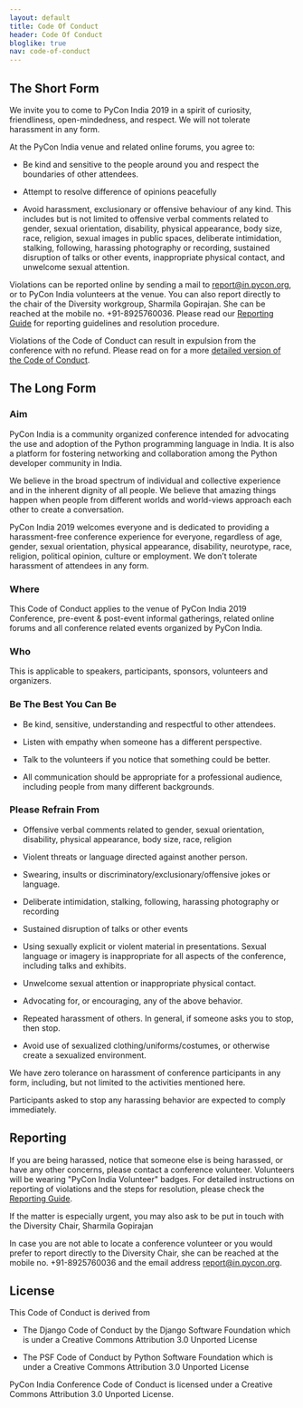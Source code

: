```yaml
---
layout: default
title: Code Of Conduct
header: Code Of Conduct
bloglike: true
nav: code-of-conduct
---
```


## The Short Form

We invite you to come to PyCon India 2019 in a spirit of curiosity,
friendliness, open-mindedness, and respect. We will not tolerate
harassment in any form.

At the PyCon India venue and related online forums, you agree to:

  - Be kind and sensitive to the people around you and respect the
    boundaries of other attendees.

  - Attempt to resolve difference of opinions peacefully

  - Avoid harassment, exclusionary or offensive behaviour of any
    kind. This includes but is not limited to offensive verbal
    comments related to gender, sexual orientation, disability,
    physical appearance, body size, race, religion, sexual images in
    public spaces, deliberate intimidation, stalking, following,
    harassing photography or recording, sustained disruption of talks
    or other events, inappropriate physical contact, and unwelcome
    sexual attention.

Violations can be reported online by sending a mail to
[report@in.pycon.org](mailto:report@in.pycon.org), 
 or to PyCon India
 volunteers at the venue. 
You can also report directly to the chair of the
Diversity workgroup, Sharmila Gopirajan. She can
be reached at the mobile no. +91-8925760036.
 Please read our [Reporting
Guide](reporting-guide.html) for reporting
guidelines and resolution procedure.

Violations of the Code of Conduct can result in expulsion from the
conference with no refund. Please read on for a more [detailed version
of the Code of Conduct](#long-form).

<a name="long-form"></a>
## The Long Form

### Aim

PyCon India is a community organized conference intended for
advocating the use and adoption of the Python programming language in
India. It is also a platform for fostering networking and
collaboration among the Python developer community in India.

We believe in the broad spectrum of individual and collective
experience and in the inherent dignity of all people. We believe that
amazing things happen when people from different worlds and
world-views approach each other to create a conversation.

PyCon India 2019 welcomes everyone and is dedicated to providing a
harassment-free conference experience for everyone, regardless of age,
gender, sexual orientation, physical appearance, disability,
neurotype, race, religion, political opinion, culture or
employment. We don’t tolerate harassment of attendees in any form.

### Where

This Code of Conduct applies to the venue of PyCon India 2019
Conference, pre-event & post-event informal gatherings, related online
forums and all conference related events organized by PyCon India.

### Who

This is applicable to speakers, participants, sponsors, volunteers and
organizers.

### Be The Best You Can Be

  * Be kind, sensitive, understanding and respectful to other
    attendees.

  * Listen with empathy when someone has a different perspective.
  
  * Talk to the volunteers if you notice that something could be
    better.
  
  * All communication should be appropriate for a professional
    audience, including people from many different backgrounds.

### Please Refrain From

  * Offensive verbal comments related to gender, sexual orientation,
    disability, physical appearance, body size, race, religion

  * Violent threats or language directed against another person.

  * Swearing, insults or discriminatory/exclusionary/offensive jokes
    or language.

  * Deliberate intimidation, stalking, following, harassing
    photography or recording
  
  * Sustained disruption of talks or other events
  
  * Using sexually explicit or violent material in
    presentations. Sexual language or imagery is inappropriate for all
    aspects of the conference, including talks and exhibits.

  * Unwelcome sexual attention or inappropriate physical contact.
  
  * Advocating for, or encouraging, any of the above behavior.
  
  * Repeated harassment of others. In general, if someone asks you to
    stop, then stop.
  
  * Avoid use of sexualized clothing/uniforms/costumes, or otherwise
    create a sexualized environment.

We have zero tolerance on harassment of conference participants in any
form, including, but not limited to the activities mentioned here.

Participants asked to stop any harassing behavior are expected to
comply immediately.

## Reporting

If you are being harassed, notice that someone else is being harassed,
or have any other concerns, please contact a conference
volunteer. Volunteers will be wearing "PyCon India Volunteer"
badges. For detailed instructions on reporting of violations and the
steps for resolution, please check the [Reporting
Guide](reporting-guide.html).

If the matter is especially urgent, you may also ask to be put in
touch with the Diversity Chair, Sharmila Gopirajan

In case you are not able to locate a conference volunteer or you would
prefer to report directly to the Diversity Chair, she can be reached
at the mobile no. +91-8925760036 and the email address
[report@in.pycon.org](mailto:report@in.pycon.org).

## License

This Code of Conduct is derived from

  * The Django Code of Conduct by the Django Software Foundation which
    is under a Creative Commons Attribution 3.0 Unported License

  * The PSF Code of Conduct by Python Software Foundation which is
    under a Creative Commons Attribution 3.0 Unported License

PyCon India Conference Code of Conduct is licensed under a Creative
Commons Attribution 3.0 Unported License.
